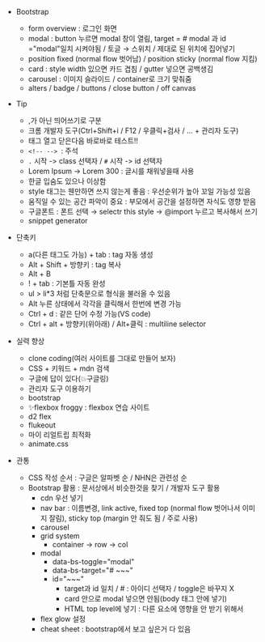 * Bootstrap
  * form overview : 로그인 화면
  * modal : button 누르면 modal 창이 열림, target = # modal 과 id ="modal"일치 시켜야됨 / 토글 → 스위치 / 제대로 된 위치에 집어넣기
  * position fixed (normal flow 벗어남) / position sticky (normal flow 지킴)
  * card : style width 있으면 카드 겹침 / gutter 넣으면 공백생김
  * carousel : 이미지 슬라이드 / container로 크기 맞춰줌
  * alters  / badge / buttons / close button / off canvas






* Tip
  * ,가 아닌 띄어쓰기로 구분
  * 크롬 개발자 도구(Ctrl+Shift+i / F12 / 우클릭+검사 / ... + 관리자 도구)
  * 태그 열고 닫은다음 바로바로 테스트!!
  * `<!-- --> `: 주석
  * `.` 시작 -> class 선택자 / `#` 시작 -> id 선택자
  * Lorem Ipsum -> Lorem 300 : 글시를 채워넣을때 사용
  * 한글 입숨도 있으나 이상함
  * style 태그는 웬만하면 쓰지 않는게 좋음 : 우선순위가 높아 꼬일 가능성 있음
  * 움직일 수 있는 공간 파악이 중요 : 부모에서 공간을 설정하면 자식도 영향 받음
  * 구글폰트 : 폰트 선택 → selectr this style → @import 누르고 복사해서 쓰기
  * snippet generator




* 단축키
  * a(다른 태그도 가능) + tab : tag 자동 생성
  * Alt + Shift + 방향키 : tag 복사
  * Alt + B
  * ! + tab : 기본틀 자동 완성
  * ul > li*3 처럼 단축문으로 형식을 불러올 수 있음
  * Alt 누른 상태에서 각각을 클릭해서 한번에 변경 가능
  * Ctrl + d : 같은 단어 수정 가능(VS code)
  * Ctrl + alt + 방향키(위아래) / Alt+클릭 : multiline selector



* 실력 향상
  * clone coding(여러 사이트를 그대로 만들어 보자)
  * CSS + 키워드 + mdn 검색 
  * 구글에 답이 있다(💥구글링)
  * 관리자 도구 이용하기
  * bootstrap
  * ✨flexbox froggy : flexbox 연습 사이트
  * d2 flex
  * flukeout
  * 마이 리얼트립 최적화
  * animate.css



* 관통
  * CSS 작성 순서 : 구글은 알파벳 순 / NHN은 관련성 순
  * Bootstrap 활용 : 문서상에서 비슷한것을 찾기 / 개발자 도구 활용
    * cdn 우선 넣기
    * nav bar : 이름변경, link active, fixed top (normal flow 벗어나서 이미지 잘림), sticky top (margin 안 줘도 됨 / 주로 사용)
    * carousel
    * grid system
      * container → row → col
    * modal 
      * data-bs-toggle="modal"
      * data-bs-target="# ~~~"
      * id="~~~"
        * target과 id 일치 / # : 아이디 선택자 / toggle은 바꾸지 X
        * card 안으로 modal 넣으면 안됨(body 태그 안에 넣기)
        * HTML top level에 넣기 : 다른 요소에 영향을 안 받기 위해서
    * flex glow 설정
    * cheat sheet : bootstrap에서 보고 싶은거 다 있음

​		
